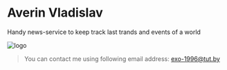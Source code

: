# Averin Vladislav
Handy news-service to keep track last trands and events of a world

![logo](http://tinypic.com/r/1gt2mv/9 "logo")

> You can contact me using following email address: 
exo-1996@tut.by
